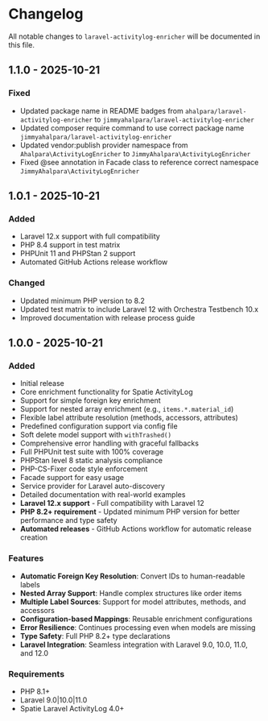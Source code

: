 # Changelog

All notable changes to `laravel-activitylog-enricher` will be documented in this file.

## 1.1.0 - 2025-10-21

### Fixed
- Updated package name in README badges from `ahalpara/laravel-activitylog-enricher` to `jimmyahalpara/laravel-activitylog-enricher`
- Updated composer require command to use correct package name `jimmyahalpara/laravel-activitylog-enricher`
- Updated vendor:publish provider namespace from `Ahalpara\ActivityLogEnricher` to `JimmyAhalpara\ActivityLogEnricher`
- Fixed @see annotation in Facade class to reference correct namespace `JimmyAhalpara\ActivityLogEnricher`

## 1.0.1 - 2025-10-21

### Added
- Laravel 12.x support with full compatibility
- PHP 8.4 support in test matrix
- PHPUnit 11 and PHPStan 2 support
- Automated GitHub Actions release workflow

### Changed
- Updated minimum PHP version to 8.2
- Updated test matrix to include Laravel 12 with Orchestra Testbench 10.x
- Improved documentation with release process guide

## 1.0.0 - 2025-10-21

### Added
- Initial release
- Core enrichment functionality for Spatie ActivityLog
- Support for simple foreign key enrichment
- Support for nested array enrichment (e.g., `items.*.material_id`)
- Flexible label attribute resolution (methods, accessors, attributes)
- Predefined configuration support via config file
- Soft delete model support with `withTrashed()`
- Comprehensive error handling with graceful fallbacks
- Full PHPUnit test suite with 100% coverage
- PHPStan level 8 static analysis compliance
- PHP-CS-Fixer code style enforcement
- Facade support for easy usage
- Service provider for Laravel auto-discovery
- Detailed documentation with real-world examples
- **Laravel 12.x support** - Full compatibility with Laravel 12
- **PHP 8.2+ requirement** - Updated minimum PHP version for better performance and type safety
- **Automated releases** - GitHub Actions workflow for automatic release creation

### Features
- **Automatic Foreign Key Resolution**: Convert IDs to human-readable labels
- **Nested Array Support**: Handle complex structures like order items
- **Multiple Label Sources**: Support for model attributes, methods, and accessors
- **Configuration-based Mappings**: Reusable enrichment configurations
- **Error Resilience**: Continues processing even when models are missing
- **Type Safety**: Full PHP 8.2+ type declarations
- **Laravel Integration**: Seamless integration with Laravel 9.0, 10.0, 11.0, and 12.0

### Requirements
- PHP 8.1+
- Laravel 9.0|10.0|11.0
- Spatie Laravel ActivityLog 4.0+
